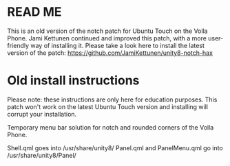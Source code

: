 # READ ME
This is an old version of the notch patch for Ubuntu Touch on the Volla Phone. Jami Kettunen continued and improved this patch, with a more user-friendly way of installing it. Please take a look here to install the latest version of the patch: https://github.com/JamiKettunen/unity8-notch-hax

# Old install instructions
Please note: these instructions are only here for education purposes. This patch won't work on the latest Ubuntu Touch version and installing will corrupt your installation.

Temporary menu bar solution for notch and rounded corners of the Volla Phone.

Shell.qml goes into /usr/share/unity8/
Panel.qml and PanelMenu.qml go into /usr/share/unity8/Panel/
